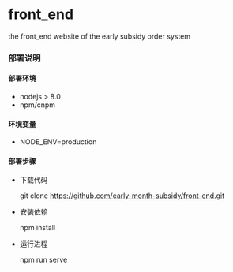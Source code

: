 # front_end
the front_end website of the early subsidy order system

### 部署说明

#### 部署环境

* nodejs > 8.0
* npm/cnpm

#### 环境变量

* NODE_ENV=production

#### 部署步骤

* 下载代码

  git clone https://github.com/early-month-subsidy/front-end.git

* 安装依赖

  npm install

* 运行进程

  npm run serve